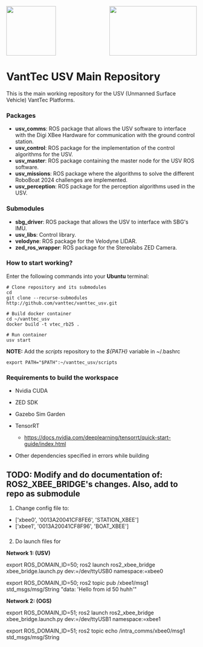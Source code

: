 <p align="right">
  <img src="https://github.com/vanttec/vanttec_usv/blob/feature/humble/docs/VantTec_logo_white.png" width="231" height="131" align="center"/>
  <img src="https://github.com/vanttec/vanttec_usv/blob/feature/humble/docs/USV_sticker.png" width="131" height="131" align="left"/>
</p>

# VantTec USV Main Repository

This is the main working repository for the USV (Unmanned Surface Vehicle) VantTec Platforms.

### Packages
- **usv_comms**: ROS package that allows the USV software to interface with the Digi XBee Hardware for communication with the ground control station.
- **usv_control**: ROS package for the implementation of the control algorithms for the USV.
- **usv_master**: ROS package containing the master node for the USV ROS software.
- **usv_missions**: ROS package where the algorithms to solve the different RoboBoat 2024 challenges are implemented.
- **usv_perception**: ROS package for the perception algorithms used in the USV.
### Submodules
- **sbg_driver**: ROS package that allows the USV to interface with SBG's IMU.
- **usv_libs**: Control library.
- **velodyne**: ROS package for the Velodyne LIDAR.
- **zed_ros_wrapper**: ROS package for the Stereolabs ZED Camera.

### How to start working?

Enter the following commands into your **Ubuntu** terminal:

```Shell
# Clone repository and its submodules
cd
git clone --recurse-submodules http://github.com/vanttec/vanttec_usv.git

# Build docker container
cd ~/vanttec_usv
docker build -t vtec_rb25 .

# Run container
usv start 
```

**NOTE:** Add the *scripts* repository to the *${PATH}* variable in ~/.bashrc
```
export PATH="$PATH":~/vanttec_usv/scripts
```

### Requirements to build the workspace
- Nvidia CUDA
- ZED SDK
- Gazebo Sim Garden
- TensorRT
  - https://docs.nvidia.com/deeplearning/tensorrt/quick-start-guide/index.html

- Other dependencies specified in errors while building


## TODO: Modify and do documentation of: ROS2_XBEE_BRIDGE's changes. Also, add to repo as submodule

1. Change config file to:
- ['xbee0', '0013A20041CF8FE6', 'STATION_XBEE']
- ['xbee1', '0013A20041CF8F96', 'BOAT_XBEE']

###

2. Do launch files for

**Network 1: (USV)**

export ROS_DOMAIN_ID=50; ros2 launch ros2_xbee_bridge xbee_bridge.launch.py dev:=/dev/ttyUSB0 namespace:=xbee0

export ROS_DOMAIN_ID=50; ros2 topic pub /xbee1/msg1 std_msgs/msg/String "data: 'Hello from id 50 huhh'"

**Network 2: (OGS)**

export ROS_DOMAIN_ID=51; ros2 launch ros2_xbee_bridge xbee_bridge.launch.py dev:=/dev/ttyUSB1 namespace:=xbee1

export ROS_DOMAIN_ID=51; ros2 topic echo /intra_comms/xbee0/msg1 std_msgs/msg/String